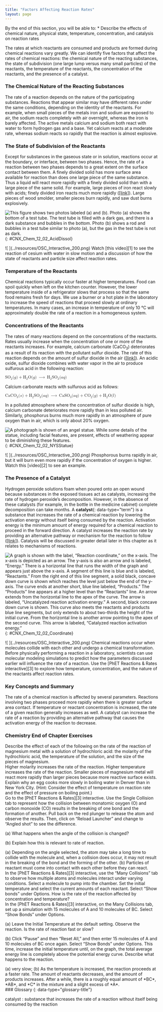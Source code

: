 ```yaml
---
title: "Factors Affecting Reaction Rates"
layout: page
---
```



<div data-type="abstract" markdown="1">
By the end of this section, you will be able to:
* Describe the effects of chemical nature, physical state, temperature, concentration, and catalysis on reaction rates

</div>

The rates at which reactants are consumed and products are formed during chemical reactions vary greatly. We can identify five factors that affect the rates of chemical reactions: the chemical nature of the reacting substances, the state of subdivision (one large lump versus many small particles) of the reactants, the temperature of the reactants, the concentration of the reactants, and the presence of a catalyst.

### The Chemical Nature of the Reacting Substances

The rate of a reaction depends on the nature of the participating substances. Reactions that appear similar may have different rates under the same conditions, depending on the identity of the reactants. For example, when small pieces of the metals iron and sodium are exposed to air, the sodium reacts completely with air overnight, whereas the iron is barely affected. The active metals calcium and sodium both react with water to form hydrogen gas and a base. Yet calcium reacts at a moderate rate, whereas sodium reacts so rapidly that the reaction is almost explosive.

### The State of Subdivision of the Reactants

Except for substances in the gaseous state or in solution, reactions occur at the boundary, or interface, between two phases. Hence, the rate of a reaction between two phases depends to a great extent on the surface contact between them. A finely divided solid has more surface area available for reaction than does one large piece of the same substance. Thus a liquid will react more rapidly with a finely divided solid than with a large piece of the same solid. For example, large pieces of iron react slowly with acids; finely divided iron reacts much more rapidly ([\[link\]](#CNX_Chem_12_02_AcidDissol)). Large pieces of wood smolder, smaller pieces burn rapidly, and saw dust burns explosively.

 ![This figure shows two photos labeled (a) and (b). Photo (a) shows the bottom of a test tube. The test tube is filled with a dark gas, and there is a dark substance and bubbles in the bottom. Photo (b) shows a rod and bubbles in a test tube similar to photo (a), but the gas in the test tube is not as dark.](../resources/CNX_Chem_12_02_AcidDissol.jpg "(a) Iron powder reacts rapidly with dilute hydrochloric acid and produces bubbles of hydrogen gas because the powder has a large total surface area: 2Fe(s) + 6HCl(aq) &#x27F6; 2FeCl3(aq) + 3H2(g). (b) An iron nail reacts more slowly."){: #CNX_Chem_12_02_AcidDissol}

<div data-type="note" class="chemistry link-to-learning" markdown="1">
<span data-type="media" data-alt="&#xA0;"> ![&#xA0;](../resources/OSC_Interactive_200.png) </span>
Watch [this video][1] to see the reaction of cesium with water in slow motion and a discussion of how the state of reactants and particle size affect reaction rates.

</div>

### Temperature of the Reactants

Chemical reactions typically occur faster at higher temperatures. Food can spoil quickly when left on the kitchen counter. However, the lower temperature inside of a refrigerator slows that process so that the same food remains fresh for days. We use a burner or a hot plate in the laboratory to increase the speed of reactions that proceed slowly at ordinary temperatures. In many cases, an increase in temperature of only 10 °C will approximately double the rate of a reaction in a homogeneous system.

### Concentrations of the Reactants

The rates of many reactions depend on the concentrations of the reactants. Rates usually increase when the concentration of one or more of the reactants increases. For example, calcium carbonate (CaCO<sub>3</sub>) deteriorates as a result of its reaction with the pollutant sulfur dioxide. The rate of this reaction depends on the amount of sulfur dioxide in the air ([\[link\]](#CNX_Chem_12_02_NYSStatue)). An acidic oxide, sulfur dioxide combines with water vapor in the air to produce sulfurous acid in the following reaction:

<div data-type="equation">
<math xmlns="http://www.w3.org/1998/Math/MathML"><mrow><msub><mrow><mtext>SO</mtext></mrow><mtext>2</mtext></msub><mo stretchy="false">(</mo><mi>g</mi><mo stretchy="false">)</mo><mo>+</mo><msub><mtext>H</mtext><mn>2</mn></msub><mtext>O(</mtext><mi>g</mi><mo stretchy="false">)</mo><mspace width="0.2em" /><mo stretchy="false">⟶</mo><mspace width="0.2em" /><msub><mtext>H</mtext><mn>2</mn></msub><msub><mrow><mtext>SO</mtext></mrow><mtext>3</mtext></msub><mo stretchy="false">(</mo><mi>a</mi><mi>q</mi><mo stretchy="false">)</mo></mrow></math>
</div>

Calcium carbonate reacts with sulfurous acid as follows:

<div data-type="equation">
<math xmlns="http://www.w3.org/1998/Math/MathML"><mrow><msub><mrow><mtext>CaCO</mtext></mrow><mtext>3</mtext></msub><mo stretchy="false">(</mo><mi>s</mi><mo stretchy="false">)</mo><mo>+</mo><msub><mtext>H</mtext><mn>2</mn></msub><msub><mrow><mtext>SO</mtext></mrow><mtext>3</mtext></msub><mo stretchy="false">(</mo><mi>a</mi><mi>q</mi><mo stretchy="false">)</mo><mspace width="0.2em" /><mo stretchy="false">⟶</mo><mspace width="0.2em" /><msub><mrow><mtext>CaSO</mtext></mrow><mtext>3</mtext></msub><mo stretchy="false">(</mo><mi>a</mi><mi>q</mi><mo stretchy="false">)</mo><mo>+</mo><msub><mrow><mtext>CO</mtext></mrow><mtext>2</mtext></msub><mo stretchy="false">(</mo><mi>g</mi><mo stretchy="false">)</mo><mo>+</mo><msub><mtext>H</mtext><mn>2</mn></msub><mtext>O(</mtext><mi>l</mi><mo stretchy="false">)</mo></mrow></math>
</div>

In a polluted atmosphere where the concentration of sulfur dioxide is high, calcium carbonate deteriorates more rapidly than in less polluted air. Similarly, phosphorus burns much more rapidly in an atmosphere of pure oxygen than in air, which is only about 20% oxygen.

 ![A photograph is shown of an angel statue. While some details of the statue, including facial features, are present, effects of weathering appear to be diminishing these features.](../resources/CNX_Chem_12_02_NYSStatue.jpg "Statues made from carbonate compounds such as limestone and marble typically weather slowly over time due to the actions of water, and thermal expansion and contraction. However, pollutants like sulfur dioxide can accelerate weathering. As the concentration of air pollutants increases, deterioration of limestone occurs more rapidly. (credit: James P Fisher III)"){: #CNX_Chem_12_02_NYSStatue}

<div data-type="note" class="chemistry link-to-learning" markdown="1">
<span data-type="media" data-alt="&#xA0;"> ![&#xA0;](../resources/OSC_Interactive_200.png) </span>
Phosphorous burns rapidly in air, but it will burn even more rapidly if the concentration of oxygen is higher. Watch this [video][2] to see an example.

</div>

### The Presence of a Catalyst

Hydrogen peroxide solutions foam when poured onto an open wound because substances in the exposed tissues act as catalysts, increasing the rate of hydrogen peroxide’s decomposition. However, in the absence of these catalysts (for example, in the bottle in the medicine cabinet) complete decomposition can take months. A **catalyst**{: data-type="term"} is a substance that increases the rate of a chemical reaction by lowering the activation energy without itself being consumed by the reaction. Activation energy is the minimum amount of energy required for a chemical reaction to proceed in the forward direction. A catalyst increases the reaction rate by providing an alternative pathway or mechanism for the reaction to follow ([\[link\]](#CNX_Chem_12_02_Coordinate)). Catalysis will be discussed in greater detail later in this chapter as it relates to mechanisms of reactions.

 ![A graph is shown with the label, &#x201C;Reaction coordinate,&#x201D; on the x-axis. The x-axis is depicted as an arrow. The y-axis is also an arrow and is labeled, &#x201C;Energy.&#x201D; There is a horizontal line that runs the width of the graph and appears just above the x-axis. A segment of this line is blue and is labeled, &#x201C;Reactants.&#x201D; From the right end of this line segment, a solid black, concave down curve is shown which reaches the level just below the end of the y-axis. The curve ends at another short, blue line labeled, &#x201C;Products.&#x201D; The &#x201C;Products&#x201D; line appears at a higher level than the &#x201C;Reactants&#x201D; line. An arrow extends from the horizontal line to the apex of the curve. The arrow is labeled, &#x201C;Uncatalyzed reaction activation energy.&#x201D; A second, black concave down curve is shown. This curve also meets the reactants and products blue line segments, but only extends to about two-thirds the height of the initial curve. From the horizontal line is another arrow pointing to the apex of the second curve. This arrow is labeled, &#x201C;Catalyzed reaction activation energy.&#x201D;](../resources/CNX_Chem_12_02_Coordinate.jpg "The presence of a catalyst increases the rate of a reaction by lowering its activation energy."){: #CNX_Chem_12_02_Coordinate}

<div data-type="note" class="chemistry link-to-learning" markdown="1">
<span data-type="media" data-alt="&#xA0;"> ![&#xA0;](../resources/OSC_Interactive_200.png) </span>
Chemical reactions occur when molecules collide with each other and undergo a chemical transformation. Before physically performing a reaction in a laboratory, scientists can use molecular modeling simulations to predict how the parameters discussed earlier will influence the rate of a reaction. Use the [PhET Reactions &amp; Rates interactive][3] to explore how temperature, concentration, and the nature of the reactants affect reaction rates.

</div>

### Key Concepts and Summary

The rate of a chemical reaction is affected by several parameters. Reactions involving two phases proceed more rapidly when there is greater surface area contact. If temperature or reactant concentration is increased, the rate of a given reaction generally increases as well. A catalyst can increase the rate of a reaction by providing an alternative pathway that causes the activation energy of the reaction to decrease.

### Chemistry End of Chapter Exercises

<div data-type="exercise">
<div data-type="problem" markdown="1">
Describe the effect of each of the following on the rate of the reaction of magnesium metal with a solution of hydrochloric acid: the molarity of the hydrochloric acid, the temperature of the solution, and the size of the pieces of magnesium.

</div>
<div data-type="solution" markdown="1">
Higher molarity increases the rate of the reaction. Higher temperature increases the rate of the reaction. Smaller pieces of magnesium metal will react more rapidly than larger pieces because more reactive surface exists.

</div>
</div>

<div data-type="exercise">
<div data-type="problem" markdown="1">
Explain why an egg cooks more slowly in boiling water in Denver than in New York City. (Hint: Consider the effect of temperature on reaction rate and the effect of pressure on boiling point.)

</div>
</div>

<div data-type="exercise">
<div data-type="problem" markdown="1">
Go to the [PhET Reactions &amp; Rates][3] interactive. Use the Single Collision tab to represent how the collision between monatomic oxygen (O) and carbon monoxide (CO) results in the breaking of one bond and the formation of another. Pull back on the red plunger to release the atom and observe the results. Then, click on “Reload Launcher” and change to “Angled shot” to see the difference.

(a) What happens when the angle of the collision is changed?

(b) Explain how this is relevant to rate of reaction.

</div>
<div data-type="solution" markdown="1">
(a) Depending on the angle selected, the atom may take a long time to collide with the molecule and, when a collision does occur, it may not result in the breaking of the bond and the forming of the other. (b) Particles of reactant must come into contact with each other before they can react.

</div>
</div>

<div data-type="exercise">
<div data-type="problem" markdown="1">
In the [PhET Reactions &amp; Rates][3] interactive, use the “Many Collisions” tab to observe how multiple atoms and molecules interact under varying conditions. Select a molecule to pump into the chamber. Set the initial temperature and select the current amounts of each reactant. Select “Show bonds” under Options. How is the rate of the reaction affected by concentration and temperature?

</div>
</div>

<div data-type="exercise">
<div data-type="problem" markdown="1">
In the [PhET Reactions &amp; Rates][3] interactive, on the Many Collisions tab, set up a simulation with 15 molecules of A and 10 molecules of BC. Select “Show Bonds” under Options.

(a) Leave the Initial Temperature at the default setting. Observe the reaction. Is the rate of reaction fast or slow?

(b) Click “Pause” and then “Reset All,” and then enter 15 molecules of A and 10 molecules of BC once again. Select “Show Bonds” under Options. This time, increase the initial temperature until, on the graph, the total average energy line is completely above the potential energy curve. Describe what happens to the reaction.

</div>
<div data-type="solution" markdown="1">
(a) very slow; (b) As the temperature is increased, the reaction proceeds at a faster rate. The amount of reactants decreases, and the amount of products increases. After a while, there is a roughly equal amount of *BC*, *AB*, and *C* in the mixture and a slight excess of *A*.

</div>
</div>

<div data-type="glossary" markdown="1">
### Glossary
{: data-type="glossary-title"}

catalyst
: substance that increases the rate of a reaction without itself being consumed by the reaction

</div>



[1]: http://openstax.org/l/16cesium
[2]: http://openstax.org/l/16phosphor
[3]: http://openstax.org/l/16PHETreaction
